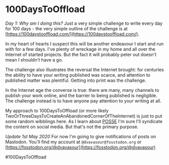 # 100DaysToOffload

*Day 1: Why am I doing this?*
Just a very simple challenge to write every day for 100 days - the very simple outline of the challenge is at [https://100daystooffload.com/](https://100daystooffload.com/).

In my heart of hearts I suspect this will be another endeavour I start and run with for a few days. I've plenty of wreckage in my home and all over the Internet of started projects. But the fact it will probably peter out doesn't mean I shouldn't have a go.

The challenge also illustrates the reversal the Internet brought: for centuries the ability to have your writing published was scarce, and attention to published matter was plentiful. Getting into print was the challenge.

In the Internet age the converse is true: there are many, many channels to publish your work online, and the barrier to being published is negligible. The challenge instead is to have anyone pay attention to your writing at all.

My approach to 100DaysToOffload (or more likely TwoOrThreeDaysToCreateAnAbandonedCornerOfTheInternet) is just to put some random wibblings here. As I learn about [POSSE](https://indieweb.org/POSSE) I'm sure I'll syndicate the content on social media. But that's not the primary purpose.

*Update 1st May 2020*
For now I'm going to give notifications of posts on Mastodon. You'll find my account at `@dvavasour@fosstodon.org` or [https://fosstodon.org/@dvavasour](https://fosstodon.org/@dvavasour)

#100DaysToOffload